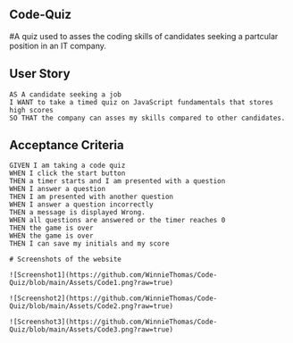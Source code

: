 ## Code-Quiz
#A quiz used to asses the coding skills of candidates seeking a partcular position in an IT company.

## User Story

```
AS A candidate seeking a job
I WANT to take a timed quiz on JavaScript fundamentals that stores high scores
SO THAT the company can asses my skills compared to other candidates.
```

## Acceptance Criteria

```
GIVEN I am taking a code quiz
WHEN I click the start button
THEN a timer starts and I am presented with a question
WHEN I answer a question
THEN I am presented with another question
WHEN I answer a question incorrectly
THEN a message is displayed Wrong.
WHEN all questions are answered or the timer reaches 0
THEN the game is over
WHEN the game is over
THEN I can save my initials and my score

# Screenshots of the website

![Screenshot1](https://github.com/WinnieThomas/Code-Quiz/blob/main/Assets/Code1.png?raw=true)

![Screenshot2](https://github.com/WinnieThomas/Code-Quiz/blob/main/Assets/Code2.png?raw=true)

![Screenshot3](https://github.com/WinnieThomas/Code-Quiz/blob/main/Assets/Code3.png?raw=true)

